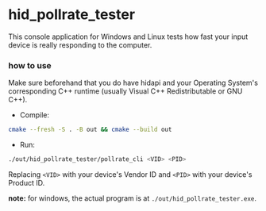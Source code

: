 # hid_pollrate_tester
This console application for Windows and Linux tests how fast your input device is really responding to the computer.

### how to use
Make sure beforehand that you do have hidapi and your Operating System's corresponding C++ runtime (usually Visual C++ Redistributable or GNU C++).

- Compile:
```sh
cmake --fresh -S . -B out && cmake --build out
```

- Run:
```sh
./out/hid_pollrate_tester/pollrate_cli <VID> <PID>
```
Replacing `<VID>` with your device's Vendor ID and `<PID>` with your device's Product ID.

**note:** for windows, the actual program is at `./out/hid_pollrate_tester.exe`.
